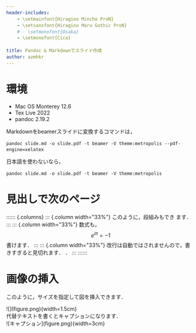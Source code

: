```yaml
---
header-includes:
    - \setmainfont{Hiragino Mincho ProN}
    - \setsansfont{Hiragino Maru Gothic ProN}
    # - \setmonofont{Osaka}
    - \setmonofont{Cica}

title: Pandoc & Markdownでスライド作成
author: azmhkr
---
```


# 環境

- Mac OS Monterey 12.6
- Tex Live 2022
- pandoc 2.19.2

Markdownをbeamerスライドに変換するコマンドは，
```
pandoc slide.md -o slide.pdf -t beamer -V theme:metropolis --pdf-engine=xelatex
```
日本語を使わないなら，
```
pandoc slide.md -o slide.pdf -t beamer -V theme:metropolis
```

# 見出しで次のページ

:::::: {.columns}
::: {.column width="33%"}
このように，段組みもでき
ます．
:::
::: {.column width="33%"}
数式も，
$$
e^{i\pi} = -1
$$
書けます．
:::
::: {.column width="33%"}
改行は自動ではされませんので，書きすぎると見切れます．
．
:::
::::::

# 画像の挿入
このように，サイズを指定して図を挿入できます．
<div style="piyopiyo">
![](figure.png){width=1.5cm}
</div>
代替テキストを書くとキャプションになります．
<div style="hogehoge">
![キャプション](figure.png){width=3cm}
</div>
